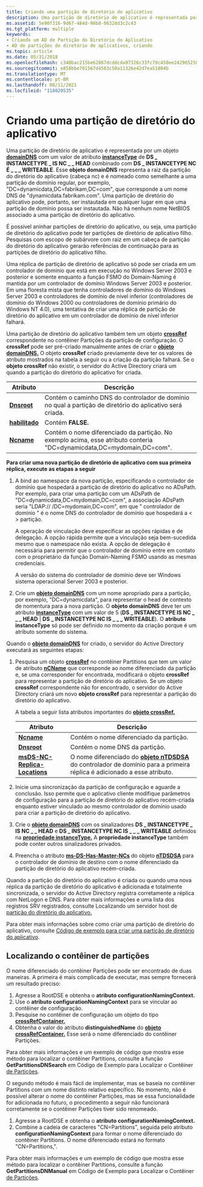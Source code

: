 ```yaml
---
title: Criando uma partição de diretório do aplicativo
description: Uma partição de diretório de aplicativo é representada por um objeto domainDNS com um valor de atributo instanceType de DS INSTANCETYPE IS NC HEAD combinado com \_ \_ \_ \_ DS \_ INSTANCETYPE \_ NC É \_ \_ WRITEABLE.
ms.assetid: 5e90f316-9d67-484d-98b8-0632dd3c2c43
ms.tgt_platform: multiple
keywords:
- Criando um AD de Partição do Diretório do Aplicativo
- AD de partições do diretório de aplicativos, criando
ms.topic: article
ms.date: 05/31/2018
ms.openlocfilehash: c340bac215be62867dcddcda97326c33fc70c458ee242965258cc1ee24cf25f3
ms.sourcegitcommit: e858bbe701567d4583c50a11326e42d7ea51804b
ms.translationtype: MT
ms.contentlocale: pt-BR
ms.lasthandoff: 08/11/2021
ms.locfileid: "118020535"
---
```

# <a name="creating-an-application-directory-partition"></a>Criando uma partição de diretório do aplicativo

Uma partição de diretório de aplicativo é representada por um objeto [**domainDNS**](/windows/desktop/ADSchema/c-domaindns) com um valor de atributo [**instanceType**](/windows/desktop/ADSchema/a-instancetype) de **DS \_ INSTANCETYPE \_ IS NC \_ \_ HEAD** combinado com **DS \_ INSTANCETYPE NC É \_ \_ \_ WRITEABLE**. Esse **objeto domainDNS** representa a raiz da partição do diretório do aplicativo (cabeça nc) e é nomeado como semelhante a uma partição de domínio regular, por exemplo, "DC=dynamicdata,DC=fabrikam,DC=com", que corresponde a um nome DNS de "dynamicdata.fabrikam.com". Uma partição de diretório do aplicativo pode, portanto, ser instautada em qualquer lugar em que uma partição de domínio possa ser instautada. Não há nenhum nome NetBIOS associado a uma partição de diretório do aplicativo.

É possível aninhar partições de diretório do aplicativo, ou seja, uma partição de diretório do aplicativo pode ter partições de diretório de aplicativo filho. Pesquisas com escopo de subárvore com raiz em um cabeça de partição do diretório do aplicativo gerarão referências de continuação para as partições de diretório do aplicativo filho.

Uma réplica de partição de diretório de aplicativo só pode ser criada em um controlador de domínio que está em execução no Windows Server 2003 e posterior e somente enquanto a função FSMO do Domain-Naming é mantida por um controlador de domínio Windows Server 2003 e posterior. Em uma floresta mista que tenha controladores de domínio do Windows Server 2003 e controladores de domínio de nível inferior (controladores de domínio do Windows 2000 ou controladores de domínio primário do Windows NT 4.0), uma tentativa de criar uma réplica de partição de diretório do aplicativo em um controlador de domínio de nível inferior falhará.

Uma partição de diretório do aplicativo também tem um objeto [**crossRef**](/windows/desktop/ADSchema/c-crossref) correspondente no contêiner Partições da partição de configuração. O **crossRef** pode ser pré-criado manualmente antes de criar o [**objeto domainDNS.**](/windows/desktop/ADSchema/c-domaindns) O objeto **crossRef** criado previamente deve ter os valores de atributo mostrados na tabela a seguir ou a criação da partição falhará. Se o **objeto crossRef** não existir, o servidor do Active Directory criará um quando a partição do diretório do aplicativo for criada.

| Atributo                          | Descrição                                                                                                                               |
|------------------------------------|-------------------------------------------------------------------------------------------------------------------------------------------|
| [**Dnsroot**](/windows/desktop/ADSchema/a-dnsroot) | Contém o caminho DNS do controlador de domínio no qual a partição de diretório do aplicativo será criada.                               |
| [**habilitado**](/windows/desktop/ADSchema/a-enabled) | Contém **FALSE.**                                                                                                                       |
| [**Ncname**](/windows/desktop/ADSchema/a-ncname)   | Contém o nome diferenciado da partição. No exemplo acima, esse atributo conteria "DC=dynamicdata,DC=mydomain,DC=com". |



 

**Para criar uma nova partição de diretório de aplicativo com sua primeira réplica, execute as etapas a seguir**

1.  A bind ao namespace da nova partição, especificando o controlador de domínio que hospedará a partição de diretório do aplicativo no ADsPath. Por exemplo, para criar uma partição com um ADsPath de "DC=dynamicdata,DC=mydomain,DC=com", a associação ADsPath seria "LDAP:// <domain controller> /DC=mydomain,DC=com", em que " controlador de domínio " é o nome DNS do controlador de domínio que hospedará a &lt; &gt; partição.

    A operação de vinculação deve especificar as opções rápidas e de delegação. A opção rápida permite que a vinculação seja bem-sucedida mesmo que o namespace não exista. A opção de delegação é necessária para permitir que o controlador de domínio entre em contato com o proprietário da função Domain-Naming FSMO usando as mesmas credenciais.

    A versão do sistema do controlador de domínio deve ser Windows sistema operacional Server 2003 e posterior.

2.  Crie um [**objeto domainDNS**](/windows/desktop/ADSchema/c-domaindns) com um nome apropriado para a partição, por exemplo, "DC=dynamicdata", para representar o head de contexto de nomentura para a nova partição. O **objeto domainDNS** deve ter um atributo [**instanceType**](/windows/desktop/ADSchema/a-instancetype) com um valor de 5 (**DS \_ INSTANCETYPE IS NC \_ \_ \_ HEAD** \| **DS \_ INSTANCETYPE NC IS \_ \_ \_ WRITEABLE**). O **atributo instanceType** só pode ser definido no momento da criação porque é um atributo somente do sistema.

Quando o [**objeto domainDNS**](/windows/desktop/ADSchema/c-domaindns) for criado, o servidor do Active Directory executará as seguintes etapas:

1.  Pesquisa um objeto [**crossRef**](/windows/desktop/ADSchema/c-crossref) no contêiner Partitions que tem um valor de atributo [**nCName**](/windows/desktop/ADSchema/a-ncname) que corresponde ao nome diferenciado da partição e, se uma corresponder for encontrada, modificará o objeto **crossRef** para representar a partição de diretório do aplicativo. Se um objeto **crossRef** correspondente não for encontrado, o servidor do Active Directory criará um novo **objeto crossRef** para representar a partição do diretório do aplicativo.

    A tabela a seguir lista atributos importantes do [**objeto crossRef.**](/windows/desktop/ADSchema/c-crossref)

    | Atributo                                                              | Descrição                                                                                                                                        |
    |------------------------------------------------------------------------|----------------------------------------------------------------------------------------------------------------------------------------------------|
    | [**Ncname**](/windows/desktop/ADSchema/a-ncname)                                       | Contém o nome diferenciado da partição.                                                                                                  |
    | [**Dnsroot**](/windows/desktop/ADSchema/a-dnsroot)                                     | Contém o nome DNS da partição.                                                                                                            |
    | [**msDS-NC-Replica-Locations**](/windows/desktop/ADSchema/a-msds-nc-replica-locations) | O nome diferenciado do [**objeto nTDSDSA**](/windows/desktop/ADSchema/c-ntdsdsa) do controlador de domínio para a primeira réplica é adicionado a esse atributo. |

    

     

2.  Inicie uma sincronização da partição de configuração e aguarde a conclusão. Isso permite que o aplicativo cliente modifique parâmetros de configuração para a partição de diretório do aplicativo recém-criada enquanto estiver vinculado ao mesmo controlador de domínio usado para criar a partição de diretório do aplicativo.
3.  Crie o [**objeto domainDNS**](/windows/desktop/ADSchema/c-domaindns) com os sinalizadores **DS \_ INSTANCETYPE \_ IS NC \_ \_ HEAD** e **DS \_ INSTANCETYPE NC IS \_ \_ \_ WRITEABLE** definidos na [**propriedade instanceType.**](/windows/desktop/ADSchema/a-instancetype) A **propriedade instanceType** também pode conter outros sinalizadores privados.
4.  Preencha o atributo [**ms-DS-Has-Master-NCs**](/windows/desktop/ADSchema/a-msds-hasmasterncs) do objeto [**nTDSDSA**](/windows/desktop/ADSchema/c-ntdsdsa) para o controlador de domínio de destino com o nome diferenciado da partição de diretório do aplicativo recém-criada.

Quando a partição do diretório do aplicativo é criada ou quando uma nova réplica da partição de diretório do aplicativo é adicionada e totalmente sincronizada, o servidor do Active Directory registra corretamente a réplica com NetLogon e DNS. Para obter mais informações e uma lista dos registros SRV registrados, consulte Localizando um servidor host de [partição do diretório do aplicativo.](locating-an-application-directory-partition-host-server.md)

Para obter mais informações sobre como criar uma partição de diretório do aplicativo, consulte [Código de exemplo para criar uma partição de diretório do aplicativo](example-code-for-creating-an-application-directory-partition.md).

## <a name="locating-the-partitions-container"></a>Localizando o contêiner de partições

O nome diferenciado do contêiner Partições pode ser encontrado de duas maneiras. A primeira é mais complicada de executar, mas sempre fornecerá um resultado preciso:

1.  Agresse a RootDSE e obtenha o **atributo configurationNamingContext.**
2.  Use o **atributo configurationNamingContext** para se vincular ao contêiner de configuração.
3.  Pesquise no contêiner de configuração um objeto do tipo [**crossRefContainer.**](/windows/desktop/ADSchema/c-crossrefcontainer)
4.  Obtenha o valor do atributo **distinguishedName** do [**objeto crossRefContainer.**](/windows/desktop/ADSchema/c-crossrefcontainer) Esse será o nome diferenciado do contêiner Partições.

Para obter mais informações e um exemplo de código que mostra esse método para localizar o contêiner Partitions, consulte a função **GetPartitionsDNSearch** em Código de Exemplo para Localizar o Contêiner [de Partições](example-code-for-locating-the-partitions-container.md).

O segundo método é mais fácil de implementar, mas se baseia no contêiner Partitions com um nome distinto relativo específico. No momento, não é possível alterar o nome do contêiner Partições, mas se essa funcionalidade for adicionada no futuro, o procedimento a seguir não funcionará corretamente se o contêiner Partições tiver sido renomeado.

1.  Agresse a RootDSE e obtenha o **atributo configurationNamingContext.**
2.  Combine a cadeia de caracteres "CN=Partitions", seguida pelo atributo **configurationNamingContext** para formar o nome diferenciado do contêiner Partitions. O nome diferenciado estará no formato "CN=Partitions,". <configuration DN>

Para obter mais informações e um exemplo de código que mostra esse método para localizar o contêiner Partitions, consulte a função **GetPartitionsDNManual** em Código de Exemplo para Localizar o Contêiner [de Partições](example-code-for-locating-the-partitions-container.md).

 

 